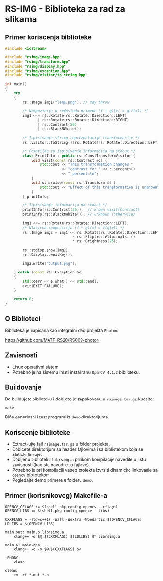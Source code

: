 # RS-IMG - Biblioteka za rad za slikama

## Primer koriscenja biblioteke

```c++
#include <iostream>

#include "rsimg/image.hpp"
#include "rsimg/transform.hpp"
#include "rsimg/display.hpp"
#include "rsimg/exception.hpp"
#include "rsimg/visitor/to_string.hpp"

int main()
{
    try 
    {
        rs::Image img1("lena.png"); // may throw

        /* Kompozicija u redosledu primene (f | g)(x) = g(f(x)) */
        img1 <<= rs::Rotate(rs::Rotate::Direction::LEFT) 
               | rs::Rotate(rs::Rotate::Direction::RIGHT)
               | rs::Contrast(50)
               | rs::BlackNWhite();

        /* Ispisivanje string reprezentacije transformacije */
        rs::visitor::ToString()(rs::Rotate(rs::Rotate::Direction::LEFT));

        /* Posetilac za ispisivanje informacija na stdout */
        class PrintInfo : public rs::ConstTransformVisitor {
            void visit(const rs::Contrast &c) {
                std::cout << "This transformation changes "
                          << "contrast for " << c.percents()
                          << " percents\n";
            }
            void otherwise(const rs::Transform &) {
                std::cout << "Effect of this transformation is unknown\n";
            }
        } printInfo;

        /* Ispisivanje informacija na stdout */
        printInfo(rs::Contrast(25));  // known visit(Contrast)
        printInfo(rs::BlackNWhite()); // unknown (otherwise)
        
        img1 <<= rs::Rotate(rs::Rotate::Direction::LEFT);
        /* Klasicna kompozicija (f * g)(x) = f(g(x)) */
        rs::Image img2 = img1 << rs::Rotate(rs::Rotate::Direction::LEFT) 
                               * rs::Flip(rs::Flip::Axis::Y)
                               * rs::Brightness(25);

        rs::stdisp.show(img2);
        rs::Display::waitKey();

        img2.write("output.png");

    } catch (const rs::Exception &e) 
    {
        std::cerr << e.what() << std::endl;
        exit(EXIT_FAILURE);
    }

    return 0;
}
```

## O Biblioteci

Biblioteka je napisana kao integralni deo projekta `Photon`:

<https://github.com/MATF-RS20/RS009-photon>

## Zavisnosti

- Linux operativni sistem
- Potrebno je na sistemu imati instaliranu `OpenCV 4.1.2` biblioteku.

## Buildovanje

Da buildujete biblioteku i dobijete je zapakovanu u `rsimage.tar.gz` kucajte: 

```
make
```

Biće generisani i test programi iz `demo` direktorijuma.

## Koriscenje biblioteke

- Extract-ujte fajl `rsimage.tar.gz` u folder projekta.
- Dobicete direktorijum sa header fajlovima i sa bibliotekom koja se staticki linkuje.
- Dobijenu biblioteku `librsimg.a` prilikom kompilacije navedite u listu zavisnosti (kao sto navodite .o fajlove).
- Potrebno je pri kompilaciji vaseg projekta izvrsiti dinamicko linkovanje sa `opencv` bibliotekom.
- Pogledajte demo primere u folderu `demo`.

## Primer (korisnikovog) Makefile-a

```
OPENCV_CFLAGS := $(shell pkg-config opencv --cflags)
OPENCV_LIBS := $(shell pkg-config opencv --libs)

CXXFLAGS = -std=c++17 -Wall -Wextra -Wpedantic $(OPENCV_CFLAGS)
LDLIBS = $(OPENCV_LIBS)

main.out: main.o librsimg.a
	clang++ -o $@ $(CXXFLAGS) $(LDLIBS) $^ librsimg.a

main.o: main.cpp
	clang++ -c -o $@ $(CXXFLAGS) $<
	
.PHONY:
	clean

clean:
	rm -rf *.out *.o
```
